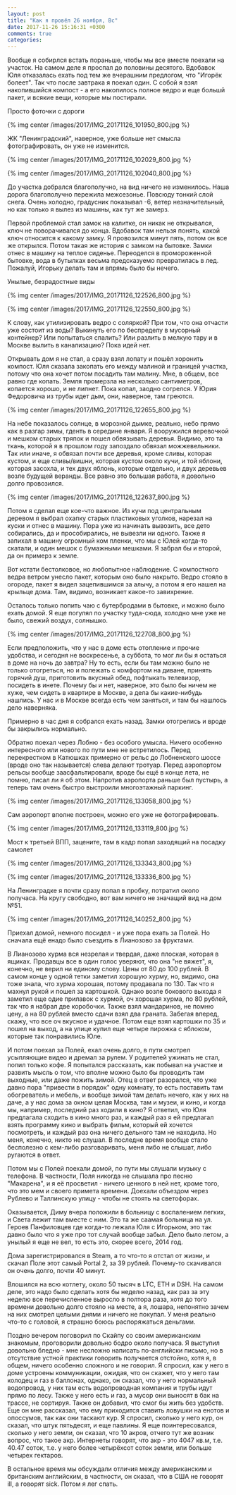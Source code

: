 ```yaml
---
layout: post
title: "Как я провёл 26 ноября, Вс"
date: 2017-11-26 15:16:31 +0300
comments: true
categories: 
---
```

Вообще я собирлся встать пораньше, чтобы мы все вместе поехали на участок. На самом деле я проспал до половины десятого. Вдобавок Юля отказалась ехать под тем же вчерашним предлогом, что "Игорёк болеет". Так что после завтрака я поехал один. С собой я взял накопившийся компост - а его накопилось полное ведро и еще большй пакет, и всякие вещи, которые мы постирали.

Просто фоточки с дороги

{% img center /images/2017/IMG_20171126_101950_800.jpg %}

ЖК "Ленинградский", наверное, уже больше нет смысла фотографировать, он уже не изменится.

{% img center /images/2017/IMG_20171126_102029_800.jpg %}

{% img center /images/2017/IMG_20171126_102040_800.jpg %}

До участка добрался благополучно, на вид ничего не изменилось. Наша дорога благополучно пережила межсезонье. Повсюду тонкий слой снега. Очень холодно, градусник показывал -6, ветер незначительный, но как только я вылез из машины, как тут же замерз. 

Первой проблемой стал замок на калитке, он никак не открывался, ключ не поворачивался до конца. Вдобавок там нельзя понять, какой ключ относится к какому замку. Я провозился минут пять, потом он все же открылся. Потом такая же история с замком на бытовке. Замки отнес в машину на теплое сиденье. Переоделся в промороженной бытовке, вода в бутылках весьма предсказуемо превратилась в лед. Пожалуй, Игорьку делать там и впрямь было бы нечего.

Унылые, безрадостные виды

{% img center /images/2017/IMG_20171126_122526_800.jpg %}

{% img center /images/2017/IMG_20171126_122550_800.jpg %}

К слову, как утилизировать ведро с соляркой? При том, что она отчасти уже состоит из воды? Выкинуть его по беспределу в мусорный контейнер? Или попытаться спалить? Или разлить в мелкую тару и в Москве вылить в канализацию? Пока идей нет.

Открывать дом я не стал, а сразу взял лопату и пошёл хоронить компост. Юля сказала закопать его между малиной и границей участка, потому что она хочет потом посадить там малину. Мне, в общем, все равно где копать. Земля промерзла на несколько сантиметров, копается хорошо, и не липнет. Пока копал, заодно согрелся. У Юрия Федоровича из трубы идет дым, они, наверное, там греются.

{% img center /images/2017/IMG_20171126_122655_800.jpg %}

На небе показалось солнце, в морозной дымке, реально, небо прямо как в разгар зимы, гденть в середине января. Я вооружился веревочкой и мешком старых тряпок и пошел обвязывать деревья. Видимо, это та ткань, которой я в прошлом году запоздало обвязал можжевельники. Так или иначе, я обвязал почти все деревья, кроме сливы, которая кустом, и еще сливы/вишни, которая кустом около кучи, и той яблони, которая засохла, и тех двух яблонь, которые отдельно, и двух деревьев возле будущей веранды. Все равно это большая работа, я довольно долго провозился.

{% img center /images/2017/IMG_20171126_122637_800.jpg %}

Потом я сделал еще кое-что важное. Из кучи под центральным деревом я выбрал охапку старых пластиковых уголков, нарезал на куски и отнес в машину. Пора уже из начинать вывозить, все дето собирались, да и прособирались, не вывезли ни одного. Также я запихал в машину огромный ком пленки, что мы с Юлей когда-то скатали, и один мешок с бумажными мешками. Я забрал бы и второй, да он примерз к земле.

Вот кстати бестолковое, но любопытное наблюдение. С компостного ведра ветром унесло пакет, которым оно было накрыто. Ведро стояло в огороде, пакет я видел зацепившимся за алычу, а потом я его нашел на крыльце дома. Там, видимо, возникает какое-то завихрение.

Осталось только попить чаю с бутербродами в бытовке, и можно было ехать домой. Я еще погулял по участку туда-сюда, холодно мне уже не было, свежий воздух, солнышко.

{% img center /images/2017/IMG_20171126_122708_800.jpg %}

Если предположить, что у нас в доме есть отопление и прочие удобства, и сегодня не воскресенье, а суббота, то мог ли бы я остаться в доме на ночь до завтра? Ну то есть, если бы там можно было не только отогреться, но и полежать с комфортом на диване, принять горячий душ, приготовить вкусный обед, пофтыкать телевизор, посидеть в инете. Почему бы и нет, наверное, это было бы ничем не хуже, чем сидеть в квартире в Москве, а дела бы какие-нибудь нашлись. У нас и в Москве всегда есть чем заняться, и там бы нашлось дело наверняка. 

Примерно в час дня я собрался ехать назад. Замки отогрелись и вроде бы закрылись нормально. 

Обратно поехал через Лобню - без особого умысла. Ничего особенно интересного или нового по пути мне не встретилось. Перед перекрестком в Катюшках примерно от рельс до Лобненского шоссе (вроде оно так называется) слева делают тротуар. Перед аэропортом рельсы вообще заасфальтировали, вроде бы ещё в конце лета, не помню, писал ли я об этом. Напротив аэропорта раньше был пустырь, а теперь там очень быстро выстроили многоэтажный паркинг. 

{% img center /images/2017/IMG_20171126_133058_800.jpg %}

Сам аэропорт вполне построен, можно его уже не фотографировать.

{% img center /images/2017/IMG_20171126_133119_800.jpg %}

Мост к третьей ВПП, зацените, там в кадр попал заходящий на посадку самолет

{% img center /images/2017/IMG_20171126_133343_800.jpg %}

{% img center /images/2017/IMG_20171126_133336_800.jpg %}

На Ленинградке я почти сразу попал в пробку, потратил около получаса. На кругу свободно, вот вам ничего не значащий вид на дом №51.

{% img center /images/2017/IMG_20171126_140252_800.jpg %}

Приехал домой, немного посидел - и уже пора ехать за Полей. Но сначала ещё енадо было съездить в Лианозово за фруктами.

В Лианозово хурма вся незрелая и твердая, даже плоская, которая в ящиках. Продавцы все в один голос уверяют, что она "не вяжет", я, конечно, не верил ни единому слову. Цены от 80 до 100 рублей. В самом конце у одной тетки заметил хорошую хурму, но, видимо, она тоже знала, что хурма хорошая, потому продавала по 130. Так что я махнул рукой и пошел за картошкой. Однако возле бокового выхода я заметил еще одие прилавок с хурмой, оч хорошая хурма, по 80 рублей, так что я набрал две коробочки. Также взял мандаринов, не помню цену, а на 80 рублей вместо сдачи взял два граната. Забегая вперед, скажу, что все оч вкусное и удачное. Потом еще взял картошки по 35 и пошел на выход, а на улице купил еще четыре пирожка с яблоком, которые так понравились Юле.

И потом поехал за Полей, ехал очень долго, в пути смотрел усыпляющие видео и дремал за рулем. У родителей ужинать не стал, попил только кофе. Я попытался рассказать, как побывал на участке и развить мысль о том, что вполне можно было бы проводить там выходные, или даже пожить зимой. Отец в ответ разорался, что уже давно пора "привести в порядок" одну комнату, то есть поставить там обогреватель и мебель, и вообще зимой там делать нечего, как у них на даче, а у нас дома за окном целая Москва, там и музеи, и кино, и когда мы, например, последний раз ходили в кино? Я ответил, что Юля предлагала сходить в кино много раз, и каждый раз я ей предлагал взять программу кино и выбрать фильм, который ей хочется посмотреть, и каждый раз она ничего дельного там не находила. Но меня, конечно, никто не слушал. В последне время вообще стало бесполезно с кем-либо разговаривать, меня либо не слышат, либо ругаются в ответ.

Потом мы с Полей поехали домой, по пути мы слушали музыку с телефона. В частности, Поля никогда не слышала про песню "Макарена", и я её просветил - ничего ценного в ней нет, кроме того, что это мем и своего примета времени. Доехали объездом через Рублево и Таллинскую улицу - чтобы не стоять на светофорах. 

Оказывается, Диму вчера положили в больницу с воспалением легких, и Света лежит там вместе с ним. Это та же саамая больница на ул. Героев Панфиловцев где когда-то лежала Юля с Игорьком, это так давно было что я уже про тот случай вообще забыл. Дело было летом, а унылый я еще не вел, то есть это, скорее всего, 2014 год.

Дома зарегистрировался в Steam, а то что-то я отстал от жизни, и скачал Поле этот самый Portal 2, за 39 рублей. Почему-то скачивался он очень долго, почти 40 минут.

Влошился на всю котлету, около 50 тысяч в LTC, ETH и DSH. На самом деле, это надо было сделать хотя бы неделю назад, как раз за эту неделю все перечисленное выросло в полтора раза, хотя до того времени довольно долго стояло на месте, а я, лошара, непонятно зачем на них смотрел целыми днями и ничего не покупал. У меня реально что-то с головой, я страшно боюсь распоряжаться деньгами.

Поздно вечером поговорил по Скайпу со своим американским знакомым, проговорили довольно бодро около получаса. Я выступил довольно бледно - мне несложно написать по-английски письмо, но в отсутствие устной практики говорить получается отстойно, хотя я, в общем, ничего особенно сложного и не говорил. Я спросил, как у него в доме устроены коммуникации, ожидая, что он скажет, что у него там колодец и газ в баллонах, однако, он сказал, что у него нормальный водопровод, у них там есть водопроводная компания и трубы идут прямо по лесу. Также у него есть и газ, а мусор они выносят в бак на трассе, не сортируя. Также он добавил, что смог бы жить без удобств. Еще он мне рассказал, что ему приходится ставить ловушки на енотов и опоссумов, так как они таскают кур. Я спросил, сколько у него кур, он сказал, что штук пятьдесят, и еще павлины. Я еще поинтересовался, сколько у него земли, он сказал, что 10 акров, отчего тут же возник вопрос, что такое акр. Интернеты говорят, что акр - это 4047 кв.м, т.е. 40.47 соток, т.е. у него более четырёхсот соток земли, или больше четырех гектаров.

В остальное время мы обсуждали отличия между американским и британским английским, в частности, он сказал, что в США не говорят ill, а говорят sick. Потом я лег спать.  